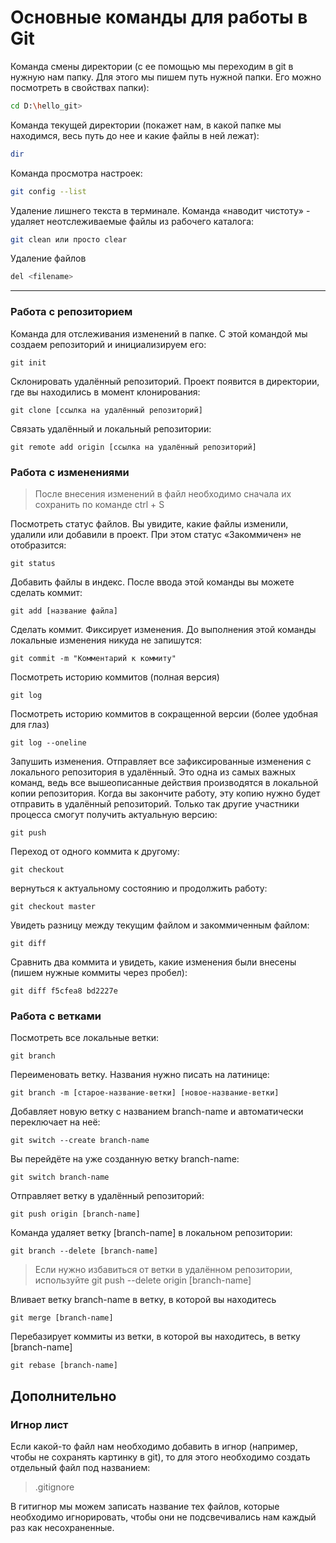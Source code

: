 # Основные команды для работы в Git

Команда смены директории (с ее помощью мы переходим в git в нужную нам папку. Для этого мы пишем путь нужной папки. Его можно посмотреть в свойствах папки): 
```sh
cd D:\hello_git>
```

Команда текущей директории (покажет нам, в какой папке мы находимся, весь путь до нее и какие файлы в ней лежат): 
```sh
dir
```

Команда просмотра настроек: 
```sh
git config --list
```
Удаление лишнего текста в терминале. Команда «наводит чистоту» - удаляет неотслеживаемые файлы из рабочего каталога:
```sh
git clean или просто clear
```
Удаление файлов
```sh
del <filename>
```
---
### Работа с репозиторием

Команда для отслеживания изменений в папке. С этой командой мы создаем репозиторий и инициализируем его:
```
git init
```
Склонировать удалённый репозиторий. Проект появится в директории, где вы находились в момент клонирования:
```
git clone [ссылка на удалённый репозиторий]
```
Связать удалённый и локальный репозитории:
```
git remote add origin [ссылка на удалённый репозиторий]
```

### Работа с изменениями
> После внесения изменений в файл необходимо сначала их сохранить по команде ctrl + S

Посмотреть статус файлов. Вы увидите, какие файлы изменили, удалили или добавили в проект. При этом статус «Закоммичен» не отобразится:
```
git status
```
Добавить файлы в индекс. После ввода этой команды вы можете сделать коммит:
```
git add [название файла]
```
Сделать коммит. Фиксирует изменения. До выполнения этой команды локальные изменения никуда не запишутся:
```
git commit -m "Комментарий к коммиту" 
```
Посмотреть историю коммитов (полная версия)
```
git log 
```
Посмотреть историю коммитов в сокращенной версии (более удобная для глаз)
```
git log --oneline 
```
Запушить изменения. Отправляет все зафиксированные изменения с локального репозитория в удалённый. Это одна из самых важных команд, ведь все вышеописанные действия производятся в локальной копии репозитория. Когда вы закончите работу, эту копию нужно будет отправить в удалённый репозиторий. Только так другие участники процесса смогут получить актуальную версию:
```
git push 
```

Переход от одного коммита к другому:
```
git checkout
```

вернуться к актуальному состоянию и продолжить работу:
```
git checkout master
```

Увидеть разницу между текущим файлом и закоммиченным файлом:
```
git diff
```
Сравнить два коммита и увидеть, какие изменения были внесены (пишем нужные коммиты через пробел):
```
git diff f5cfea8 bd2227e
```

### Работа с ветками

Посмотреть все локальные ветки:
```
git branch 
```
Переименовать ветку. Названия нужно писать на латинице:
```
git branch -m [старое-название-ветки] [новое-название-ветки] 
```
Добавляет новую ветку с названием branch-name и автоматически переключает на неё:
```
git switch --create branch-name 
```
Вы перейдёте на уже созданную ветку branch-name:
```
git switch branch-name 
```
Отправляет ветку в удалённый репозиторий:
```
git push origin [branch-name] 
```
Команда удаляет ветку [branch-name] в локальном репозитории:
```
git branch --delete [branch-name] 
```
> Если нужно избавиться от ветки в удалённом репозитории, используйте git push --delete origin [branch-name]

Вливает ветку branch-name в ветку, в которой вы находитесь
```
git merge [branch-name] 
```
Перебазирует коммиты из ветки, в которой вы находитесь, в ветку [branch-name]
```
git rebase [branch-name] 
```

## Дополнительно

### Игнор лист
Если какой-то файл нам необходимо добавить в игнор (например, чтобы не сохранять картинку в git), то для этого необходимо создать отдельный файл под названием: 
>.gitignore

В гитигнор мы можем записать название тех файлов, которые необходимо игнорировать, чтобы они не подсвечивались нам каждый раз как несохраненные. 